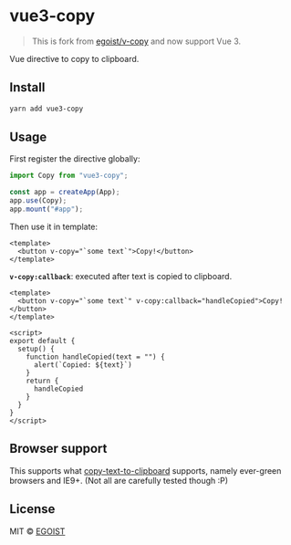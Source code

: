 # vue3-copy

> This is fork from [egoist/v-copy](https://github.com/egoist/v-copy) and now support Vue 3.

Vue directive to copy to clipboard.

## Install

```bash
yarn add vue3-copy
```

## Usage

First register the directive globally:

```js
import Copy from "vue3-copy";

const app = createApp(App);
app.use(Copy);
app.mount("#app");
```

Then use it in template:

```vue
<template>
  <button v-copy="`some text`">Copy!</button>
</template>
```

**`v-copy:callback`**: executed after text is copied to clipboard.

```vue
<template>
  <button v-copy="`some text`" v-copy:callback="handleCopied">Copy!</button>
</template>

<script>
export default {
  setup() {
    function handleCopied(text = "") {
      alert(`Copied: ${text}`)
    }
    return {
      handleCopied
    }
  }
}
</script>
```

## Browser support

This supports what [copy-text-to-clipboard](https://github.com/sindresorhus/copy-text-to-clipboard) supports, namely ever-green browsers and IE9+. (Not all are carefully tested though :P)

## License

MIT &copy; [EGOIST](https://github.com/egoist)
